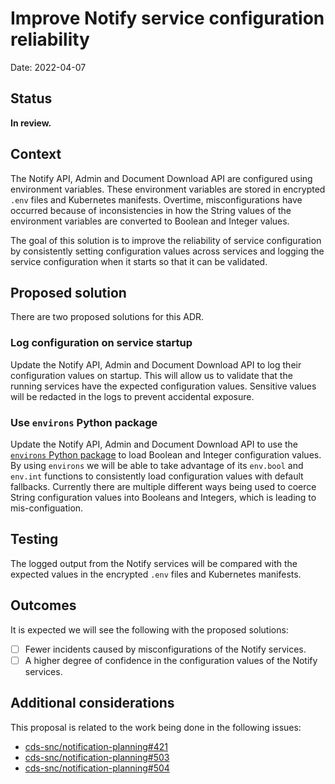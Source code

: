 # Improve Notify service configuration reliability

Date: 2022-04-07

## Status

**In review.**

## Context

The Notify API, Admin and Document Download API are configured using environment variables.  These environment variables are stored in encrypted `.env` files and Kubernetes manifests.  Overtime, misconfigurations have occurred because of inconsistencies in how the String values of the environment variables are converted to Boolean and Integer values.  

The goal of this solution is to improve the reliability of service configuration by consistently setting configuration values across services and logging the service configuration when it starts so that it can be validated. 

## Proposed solution

There are two proposed solutions for this ADR.

### Log configuration on service startup

Update the Notify API, Admin and Document Download API to log their configuration values on startup. This will allow us to validate that the running services have the expected configuration values. Sensitive values will be redacted in the logs to prevent accidental exposure.

### Use `environs` Python package

Update the Notify API, Admin and Document Download API to use the [`environs` Python package](https://pypi.org/project/environs/) to load Boolean and Integer configuration values. By using `environs` we will be able to take advantage of its `env.bool` and `env.int` functions to consistently load configuration values with default fallbacks. Currently there are multiple different ways being used to coerce String configuration values into Booleans and Integers, which is leading to mis-configuation.

## Testing

The logged output from the Notify services will be compared with the expected values in the encrypted `.env` files and Kubernetes manifests.

## Outcomes

It is expected we will see the following with the proposed solutions:

- [ ] Fewer incidents caused by misconfigurations of the Notify services.
- [ ] A higher degree of confidence in the configuration values of the Notify services.

## Additional considerations

This proposal is related to the work being done in the following issues:
- [cds-snc/notification-planning#421](https://github.com/cds-snc/notification-planning/issues/421)
- [cds-snc/notification-planning#503](https://github.com/cds-snc/notification-planning/issues/503)
- [cds-snc/notification-planning#504](https://github.com/cds-snc/notification-planning/issues/504)